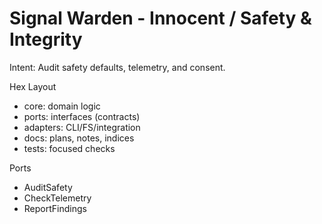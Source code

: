 <!-- Updated: 2025-09-18T13:32:25.896Z -->
# Signal Warden - Innocent / Safety & Integrity

Intent: Audit safety defaults, telemetry, and consent.

Hex Layout
- core: domain logic
- ports: interfaces (contracts)
- adapters: CLI/FS/integration
- docs: plans, notes, indices
- tests: focused checks

Ports
- AuditSafety
- CheckTelemetry
- ReportFindings
